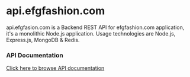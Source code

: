 # api.efgfashion.com
api.efgfasion.com is a Backend REST API for efgfashion.com application, it's a monolithic Node.js application. Usage technologies are Node.js, Express.js, MongoDB &amp; Redis.

### API Documentation
[Click here to browse API documentation](https://documenter.getpostman.com/view/5909130/UVRAJ7MX)